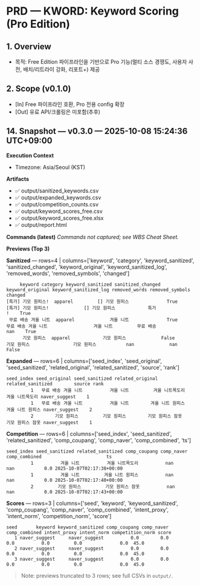 # PRD — KWORD: Keyword Scoring (Pro Edition)

## 1. Overview
- 목적: Free Edition 파이프라인을 기반으로 Pro 기능(멀티 소스 경쟁도, 사용자 사전, 배치/리트라이 강화, 리포트+) 제공

## 2. Scope (v0.1.0)
- [In] Free 파이프라인 호환, Pro 전용 config 확장
- [Out] 유료 API/크롤링은 미포함(추후)
## 14. Snapshot — v0.3.0 — 2025-10-08 15:24:36 UTC+09:00
**Execution Context**
- Timezone: Asia/Seoul (KST)

**Artifacts**
- ✅ output/sanitized_keywords.csv
- ✅ output/expanded_keywords.csv
- ✅ output/competition_counts.csv
- ✅ output/keyword_scores_free.csv
- ✅ output/keyword_scores_free.xlsx
- ✅ output/report.html

**Commands (latest)**
_Commands not captured; see WBS Cheat Sheet._

**Previews (Top 3)**

**Sanitized** — rows=4 | columns=['keyword', 'category', 'keyword_sanitized', 'sanitized_changed', 'keyword_original', 'keyword_sanitized_log', 'removed_words', 'removed_symbols', 'changed']
```
     keyword category keyword_sanitized sanitized_changed keyword_original keyword_sanitized_log removed_words removed_symbols changed
[특가] 기모 원피스!  apparel         [] 기모 원피스              True     [특가] 기모 원피스!             [] 기모 원피스            특가               !    True
 무료 배송 겨울 니트  apparel             겨울 니트              True      무료 배송 겨울 니트                 겨울 니트         무료 배송             nan    True
      기모 원피스  apparel            기모 원피스             False           기모 원피스                기모 원피스           nan             nan   False
```

**Expanded** — rows=6 | columns=['seed_index', 'seed_original', 'seed_sanitized', 'related_original', 'related_sanitized', 'source', 'rank']
```
seed_index seed_original seed_sanitized related_original related_sanitized        source rank
         1   무료 배송 겨울 니트          겨울 니트         겨울 니트목도리          겨울 니트목도리 naver_suggest    1
         1   무료 배송 겨울 니트          겨울 니트        겨울 니트 원피스         겨울 니트 원피스 naver_suggest    2
         2        기모 원피스         기모 원피스        기모 원피스 잠옷         기모 원피스 잠옷 naver_suggest    1
```

**Competition** — rows=6 | columns=['seed_index', 'seed_sanitized', 'related_sanitized', 'comp_coupang', 'comp_naver', 'comp_combined', 'ts']
```
seed_index seed_sanitized related_sanitized comp_coupang comp_naver comp_combined                        ts
         1          겨울 니트          겨울 니트목도리          nan        nan           0.0 2025-10-07T02:17:38+00:00
         1          겨울 니트         겨울 니트 원피스          nan        nan           0.0 2025-10-07T02:17:40+00:00
         2         기모 원피스         기모 원피스 잠옷          nan        nan           0.0 2025-10-07T02:17:43+00:00
```

**Scores** — rows=3 | columns=['seed', 'keyword', 'keyword_sanitized', 'comp_coupang', 'comp_naver', 'comp_combined', 'intent_proxy', 'intent_norm', 'competition_norm', 'score']
```
seed       keyword keyword_sanitized comp_coupang comp_naver comp_combined intent_proxy intent_norm competition_norm score
   1 naver_suggest     naver_suggest          0.0        0.0           0.0          0.0         0.0              0.0  45.0
   2 naver_suggest     naver_suggest          0.0        0.0           0.0          0.0         0.0              0.0  45.0
   3 naver_suggest     naver_suggest          0.0        0.0           0.0          0.0         0.0              0.0  45.0
```

> Note: previews truncated to 3 rows; see full CSVs in `output/`.
